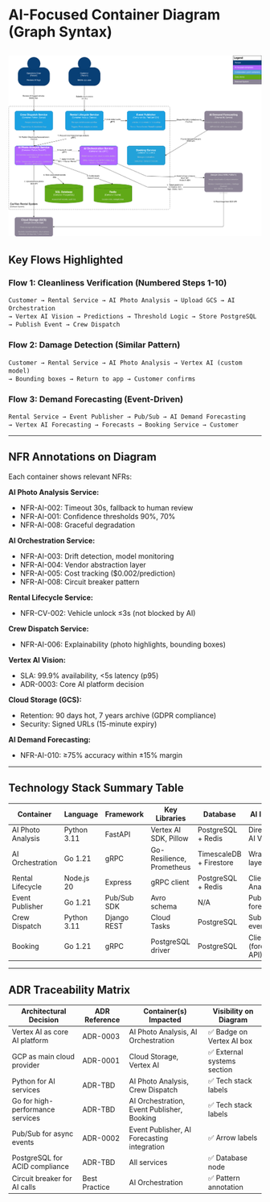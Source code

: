 # AI-Focused Container Diagram (Graph Syntax)

![alt text](diagrams/car_van_container_graph.png)
---

## Key Flows Highlighted

### Flow 1: Cleanliness Verification (Numbered Steps 1-10)
```
Customer → Rental Service → AI Photo Analysis → Upload GCS → AI Orchestration 
→ Vertex AI Vision → Predictions → Threshold Logic → Store PostgreSQL 
→ Publish Event → Crew Dispatch
```

### Flow 2: Damage Detection (Similar Pattern)
```
Customer → Rental Service → AI Photo Analysis → Vertex AI (custom model) 
→ Bounding boxes → Return to app → Customer confirms
```

### Flow 3: Demand Forecasting (Event-Driven)
```
Rental Service → Event Publisher → Pub/Sub → AI Demand Forecasting 
→ Vertex AI Forecasting → Forecasts → Booking Service → Customer
```
---

## NFR Annotations on Diagram

Each container shows relevant NFRs:

**AI Photo Analysis Service:**
- NFR-AI-002: Timeout 30s, fallback to human review
- NFR-AI-001: Confidence thresholds 90%, 70%
- NFR-AI-008: Graceful degradation

**AI Orchestration Service:**
- NFR-AI-003: Drift detection, model monitoring
- NFR-AI-004: Vendor abstraction layer
- NFR-AI-005: Cost tracking ($0.002/prediction)
- NFR-AI-008: Circuit breaker pattern

**Rental Lifecycle Service:**
- NFR-CV-002: Vehicle unlock ≤3s (not blocked by AI)

**Crew Dispatch Service:**
- NFR-AI-006: Explainability (photo highlights, bounding boxes)

**Vertex AI Vision:**
- SLA: 99.9% availability, <5s latency (p95)
- ADR-0003: Core AI platform decision

**Cloud Storage (GCS):**
- Retention: 90 days hot, 7 years archive (GDPR compliance)
- Security: Signed URLs (15-minute expiry)

**AI Demand Forecasting:**
- NFR-AI-010: ≥75% accuracy within ±15% margin

---

## Technology Stack Summary Table

| Container | Language | Framework | Key Libraries | Database | AI Integration |
|-----------|----------|-----------|---------------|----------|----------------|
| AI Photo Analysis | Python 3.11 | FastAPI | Vertex AI SDK, Pillow | PostgreSQL + Redis | Direct (Vertex AI Vision) |
| AI Orchestration | Go 1.21 | gRPC | Go-Resilience, Prometheus | TimescaleDB + Firestore | Wrapper/Proxy layer |
| Rental Lifecycle | Node.js 20 | Express | gRPC client | PostgreSQL + Redis | Client (Photo Analysis) |
| Event Publisher | Go 1.21 | Pub/Sub SDK | Avro schema | N/A | Publishes to forecasting |
| Crew Dispatch | Python 3.11 | Django REST | Cloud Tasks | PostgreSQL | Subscriber (AI events) |
| Booking | Go 1.21 | gRPC | PostgreSQL driver | PostgreSQL | Client (forecasting API) |

---

## ADR Traceability Matrix

| Architectural Decision | ADR Reference | Container(s) Impacted | Visibility on Diagram |
|------------------------|---------------|----------------------|----------------------|
| Vertex AI as core AI platform | ADR-0003 | AI Photo Analysis, AI Orchestration | ✅ Badge on Vertex AI box |
| GCP as main cloud provider | ADR-0001 | Cloud Storage, Vertex AI | ✅ External systems section |
| Python for AI services | ADR-TBD | AI Photo Analysis, Crew Dispatch | ✅ Tech stack labels |
| Go for high-performance services | ADR-TBD | AI Orchestration, Event Publisher, Booking | ✅ Tech stack labels |
| Pub/Sub for async events | ADR-0002 | Event Publisher, AI Forecasting integration | ✅ Arrow labels |
| PostgreSQL for ACID compliance | ADR-TBD | All services | ✅ Database node |
| Circuit breaker for AI calls | Best Practice | AI Orchestration | ✅ Pattern annotation |
